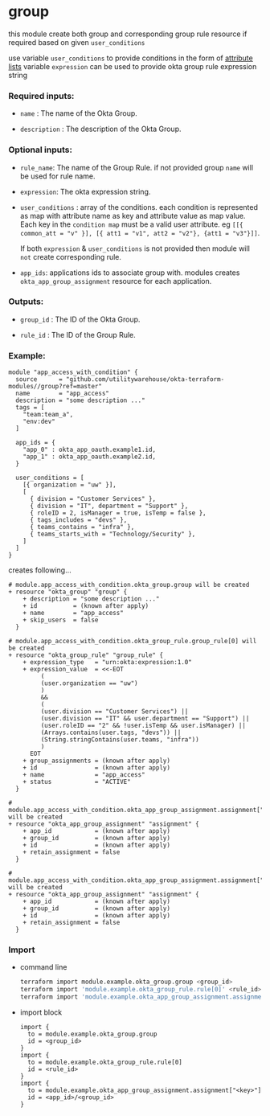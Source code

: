 # group

this module create both group and corresponding group rule resource if required based on given `user_conditions`

use variable `user_conditions` to provide conditions in the form of [attribute lists](../expression/readme.md)
variable `expression` can be used to provide okta group rule expression string


### Required inputs:

* `name` : The name of the Okta Group.

* `description` : The description of the Okta Group.

### Optional inputs:
* `rule_name`: The name of the Group Rule. if not provided group `name` will be used for rule name.

* `expression`: The okta expression string.

* `user_conditions` : array of the conditions. each condition is represented as map with attribute 
  name as key and attribute value as map value. Each key in the `condition map` must be a valid user attribute.
  eg `[[{ common_att = "v" }], [{ att1 = "v1", att2 = "v2"}, {att1 = "v3"}]]`.

  If both `expression` & `user_conditions` is not provided then module will `not` create corresponding rule. 

* `app_ids`: applications ids to associate group with. modules creates `okta_app_group_assignment`
  resource for each application.
  
### Outputs:

* `group_id` : The ID of the Okta Group.

* `rule_id` : The ID of the Group Rule.

### Example:
```hcl
module "app_access_with_condition" {
  source      = "github.com/utilitywarehouse/okta-terraform-modules//group?ref=master"
  name        = "app_access"
  description = "some description ..."
  tags = [
    "team:team_a",
    "env:dev"
  ]

  app_ids = {
    "app_0" : okta_app_oauth.example1.id,
    "app_1" : okta_app_oauth.example2.id,
  }
  
  user_conditions = [
    [{ organization = "uw" }],
    [
      { division = "Customer Services" },
      { division = "IT", department = "Support" },
      { roleID = 2, isManager = true, isTemp = false },
      { tags_includes = "devs" },
      { teams_contains = "infra" },
      { teams_starts_with = "Technology/Security" },
    ]
  ]
}
```

creates following...

```
# module.app_access_with_condition.okta_group.group will be created
+ resource "okta_group" "group" {
    + description = "some description ..."
    + id          = (known after apply)
    + name        = "app_access"
    + skip_users  = false
  }

# module.app_access_with_condition.okta_group_rule.group_rule[0] will be created
+ resource "okta_group_rule" "group_rule" {
    + expression_type   = "urn:okta:expression:1.0"
    + expression_value  = <<-EOT
         (
         (user.organization == "uw")
         )
         &&
         (
         (user.division == "Customer Services") ||
         (user.division == "IT" && user.department == "Support") ||
         (user.roleID == "2" && !user.isTemp && user.isManager) ||
         (Arrays.contains(user.tags, "devs")) ||
         (String.stringContains(user.teams, "infra"))
         )
      EOT
    + group_assignments = (known after apply)
    + id                = (known after apply)
    + name              = "app_access"
    + status            = "ACTIVE"
  }

# module.app_access_with_condition.okta_app_group_assignment.assignment["app_0"] will be created
+ resource "okta_app_group_assignment" "assignment" {
    + app_id            = (known after apply)
    + group_id          = (known after apply)
    + id                = (known after apply)
    + retain_assignment = false
  }

# module.app_access_with_condition.okta_app_group_assignment.assignment["app_1"] will be created
+ resource "okta_app_group_assignment" "assignment" {
    + app_id            = (known after apply)
    + group_id          = (known after apply)
    + id                = (known after apply)
    + retain_assignment = false
  }
```


### Import
* command line
  ```bash
  terraform import module.example.okta_group.group <group_id>
  terraform import 'module.example.okta_group_rule.rule[0]' <rule_id>
  terraform import 'module.example.okta_app_group_assignment.assignment["<app_id>"]' <app_id>/<group_id>
  ```
* import block
  ```
  import {
    to = module.example.okta_group.group
    id = <group_id>
  }
  import {
    to = module.example.okta_group_rule.rule[0]
    id = <rule_id>
  }
  import {
    to = module.example.okta_app_group_assignment.assignment["<key>"]
    id = <app_id>/<group_id>
  }
  ```